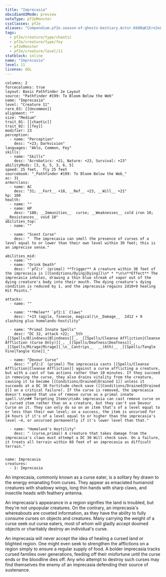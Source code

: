 ```yaml
---
title: "Imprecasia"
obsidianUIMode: preview
noteType: pf2eMonster
cssClasses: pf2e
aliases: "Compendium.pf2e.season-of-ghosts-bestiary.Actor.K68BqK1Ero3x8NsK" 
tags:
  - pf2e/creature/type/chaotic
  - pf2e/creature/type/fey
  - pf2eMonster
  - pf2e/creature/level/11
statblock: inline
name: "Imprecasia"
level: 11
license: OGL
---
```


```statblock
columns: 2
forcecolumns: true
layout: Basic Pathfinder 2e Layout
source: "Pathfinder #199: To Bloom Below the Web"
name: "Imprecasia"
level: "Creature 11"
rare_03: [[Uncommon]]
alignment: ""
size: "Medium"
trait_01: [[chaotic]]
trait_02: [[fey]]
modifier: 23
perception:
  - name: "Perception"
    desc: "+23; Darkvision"
languages: "Aklo, Common, Fey"
skills:
  - name: "Skills"
    desc: "Acrobatics: +21, Nature: +23, Survival: +23"
abilityMods: [3, 6, 5, 3, 6, 5]
speed: 25 feet,  fly 25 feet
sourcebook: "_Pathfinder #199: To Bloom Below the Web_"
ac: 31
armorclass:
  - name: AC
    desc: "31; __Fort__ +18, __Ref__ +23, __Will__ +21"
hp: 180
health:
  - name: ""
  - name: HP
    desc: "180; __Immunities__  curse; __Weaknesses__ cold iron 10; __Resistances__ void 10"
abilities_top:
  - name: ""

  - name: "Scent Curse"
    desc: "  The imprecasia can smell the presence of curses of a level equal to or lower than their own level within 30 feet; this is an imprecise sense."

abilities_mid:
  - name: ""
  - name: "Drink Death"
    desc: "`pf2:r` (primal) **Trigger** A creature within 30 feet of the imprecasia is [[Conditions/Dying|Dying]]\n* * *\n\n**Effect** The imprecasia inhales, drawing a thin blue streak of vapor out of the dying creature's body into their mouth. The dying creature's dying condition is reduced by 1, and the imprecasia regains 2d10+9 healing Hit Points."

attacks:
  - name: ""

  - name: "**Melee** `pf2:1` Claws"
    desc: "+23 (agile, finesse, magical)\n__Damage__  2d12 + 9 slashing plus homelands-hostility"

  - name: "Primal Innate Spells"
    desc: "DC 32, attack +22; __5th __  _[[Spells/Blindness|Blindness]]_, _[[Spells/Cleanse Affliction|Cleanse Affliction (Curse Only)]]_, _[[Spells/Deafness|Deafness]]_, _[[Spells/Mirage|Mirage]]_\n__Cantrips__  __(6th)__ _[[Spells/Tangle Vine|Tangle Vine]]_"

  - name: "Devour Curse"
    desc: "`pf2:2` (primal) The imprecasia casts [[Spells/Cleanse Affliction|Cleanse Affliction]] against a curse afflicting a creature, but with a cast of two actions rather than 10 minutes. If they succeed in removing the curse, they also drains vitality from the creature, causing it to become [[Conditions/Drained|Drained 1]] unless it succeeds at a DC 30 Fortitude check save ([[Conditions/Drained|Drained 2]] on a critical failure). If the curse is removed, the imprecasia doesn't expend that use of remove curse as a primal innate spell.\n\n## Targeting Items\n\nAn imprecasia can cast remove curse on a cursed item rather than on a creature, but they can't use Devour Curse on it. They can only do so on an item that's of a level equal to or less than their own level; on a success, the item is uncursed for 24 hours if it's of a level equal to or higher than the imprecasia's level –4, or uncursed permanently if it's lower level than that."

  - name: "Homeland's Hostility"
    desc: " (curse,primal) A creature that takes damage from the imprecasia's claws must attempt a DC 30 Will check save. On a failure, it treats all terrain within 60 feet of an imprecasia as difficult terrain."
 
```

```encounter-table
name: Imprecasia
creatures:
  - 1: Imprecasia
```



An imprecasia, commonly known as a curse eater, is a solitary fey drawn to the energy emanating from curses. They appear as emaciated humanoid creatures with shadowy wings, long thin hands with sharp claws, and insectile heads with feathery antenna.

An imprecasia's appearance in a region signifies the land is troubled, but they're not unpopular creatures. On the contrary, an imprecasia's whereabouts are coveted information, as they have the ability to fully consume curses on objects and creatures. Many carrying the weight of a curse seek out curse eaters, most of whom will gladly accept doomed objects or charitably destroy an individual's curse.

An imprecasia will never accept the idea of healing a cursed land or blighted region. One might even seek to strengthen the afflictions on a region simply to ensure a regular supply of food. A bolder imprecasia tracks cursed families over generations, feeding off their misfortune until the curse ends or the bloodline dies off. Any who attempt to destroy such curses may find themselves the enemy of an imprecasia defending their source of sustenance.
